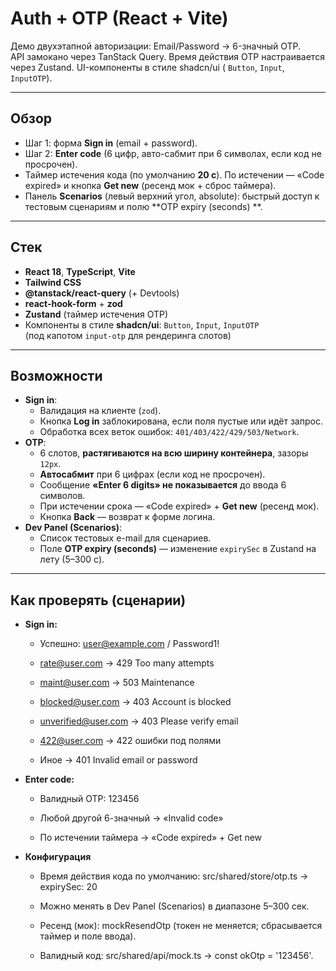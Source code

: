 # Auth + OTP (React + Vite)

Демо двухэтапной авторизации: Email/Password → 6-значный OTP.  
API замокано через TanStack Query. Время действия OTP настраивается через Zustand. UI-компоненты в стиле shadcn/ui (
`Button`, `Input`, `InputOTP`).

---

## Обзор

- Шаг 1: форма **Sign in** (email + password).
- Шаг 2: **Enter code** (6 цифр, авто-сабмит при 6 символах, если код не просрочен).
- Таймер истечения кода (по умолчанию **20 c**). По истечении — «Code expired» и кнопка **Get new** (ресенд мок + сброс
  таймера).
- Панель **Scenarios** (левый верхний угол, absolute): быстрый доступ к тестовым сценариям и полю **OTP expiry (seconds)
  **.

---

## Стек

- **React 18**, **TypeScript**, **Vite**
- **Tailwind CSS**
- **@tanstack/react-query** (+ Devtools)
- **react-hook-form** + **zod**
- **Zustand** (таймер истечения OTP)
- Компоненты в стиле **shadcn/ui**: `Button`, `Input`, `InputOTP`  
  (под капотом `input-otp` для рендеринга слотов)

---

## Возможности

- **Sign in**:
    - Валидация на клиенте (`zod`).
    - Кнопка **Log in** заблокирована, если поля пустые или идёт запрос.
    - Обработка всех веток ошибок: `401/403/422/429/503/Network`.
- **OTP**:
    - 6 слотов, **растягиваются на всю ширину контейнера**, зазоры `12px`.
    - **Автосабмит** при 6 цифрах (если код не просрочен).
    - Сообщение **«Enter 6 digits» не показывается** до ввода 6 символов.
    - При истечении срока — «Code expired» + **Get new** (ресенд мок).
    - Кнопка **Back** — возврат к форме логина.
- **Dev Panel (Scenarios)**:
    - Список тестовых e-mail для сценариев.
    - Поле **OTP expiry (seconds)** — изменение `expirySec` в Zustand на лету (5–300 c).

---

## Как проверять (сценарии)

- **Sign in:**

    - Успешно: user@example.com / Password1!

    - rate@user.com → 429 Too many attempts

    - maint@user.com → 503 Maintenance

    - blocked@user.com → 403 Account is blocked

    - unverified@user.com → 403 Please verify email

    - 422@user.com → 422 ошибки под полями

    - Иное → 401 Invalid email or password

- **Enter code:**

    - Валидный OTP: 123456

    - Любой другой 6-значный → «Invalid code»

    - По истечении таймера → «Code expired» + Get new

- **Конфигурация**

    - Время действия кода по умолчанию: src/shared/store/otp.ts → expirySec: 20
    - Можно менять в Dev Panel (Scenarios) в диапазоне 5–300 сек.

    - Ресенд (мок): mockResendOtp (токен не меняется; сбрасывается таймер и поле ввода).

    - Валидный код: src/shared/api/mock.ts → const okOtp = '123456'.